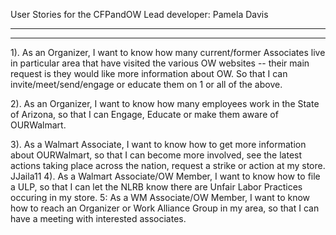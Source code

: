 User Stories for the CFPandOW
Lead developer: Pamela Davis
*****************************************
*****************************************

1).  As an Organizer, I want to know how many current/former Associates live in particular area that have visited the various OW websites -- their main request is they would like more information about OW.  So that I can invite/meet/send/engage or educate them on 1 or  all of the above.

2).  As an Organizer, I want to know how many employees work in the State of Arizona, so that I can Engage, Educate or make them aware of OURWalmart.

3).  As a Walmart Associate, I want to know how to get more information about OURWalmart, so that I can become more involved, see the latest actions taking place across the nation, request a strike or action at my store.
JJaila11
4).  As a Walmart Associate/OW Member, I want to know how to file a ULP, so that I can let the NLRB know there are Unfair Labor Practices occuring in my store. 
5:  As a WM Associate/OW Member, I want to know how to reach an Organizer or Work Alliance Group in my area, so that I can have a meeting with interested associates.

